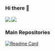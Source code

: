 ### Hi there 👋

<a href="https://github.com/Blake-Madden/github-readme-stats">
  <img align="center" src="https://github-readme-stats.vercel.app/api?username=Blake-Madden&show_icons=true&theme=radical" />
</a>
<a href="https://github.com/Blake-Madden/convoychat">
  <img align="center" src="https://github-readme-stats.vercel.app/api/top-langs/?username=Blake-Madden&layout=compact" />
</a>

### Main Repositories
[![Readme Card](https://github-readme-stats.vercel.app/api/pin/?username=Blake-Madden&repo=Wisteria-Dataviz)](https://github.com/Blake-Madden/Wisteria-Dataviz)

<!--
**Blake-Madden/Blake-Madden** is a ✨ _special_ ✨ repository because its `README.md` (this file) appears on your GitHub profile.

Here are some ideas to get you started:

- 🔭 I’m currently working on ...
- 🌱 I’m currently learning ...
- 👯 I’m looking to collaborate on ...
- 🤔 I’m looking for help with ...
- 💬 Ask me about ...
- 📫 How to reach me: ...
- 😄 Pronouns: ...
- ⚡ Fun fact: ...
-->
